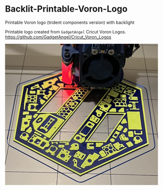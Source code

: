 # Backlit-Printable-Voron-Logo
Printable Voron logo (trident components version) with backlight

Printable logo created from ```GadgetAngel``` Cricut Voron Logos.  https://github.com/GadgetAngel/Cricut_Voron_Logos


![Image 1](https://github.com/tdlane1/Backlit-Printable-Voron-Logo/blob/main/Images/IMG_9339.jpg)
